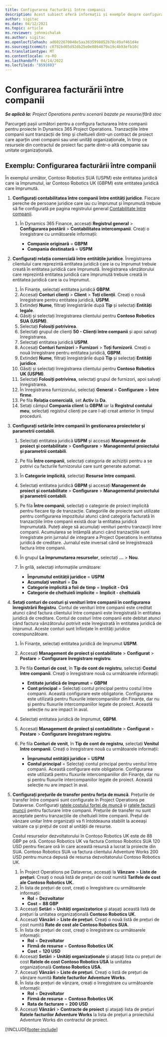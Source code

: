 ```yaml
---
title: Configurarea facturării între companii
description: Acest subiect oferă informații și exemple despre configurarea facturării între companii pentru proiecte.
author: sigitac
ms.date: 04/12/2021
ms.topic: article
ms.reviewer: johnmichalak
ms.author: sigitac
ms.openlocfilehash: ad6022670048e5aa3635998852b78c49af461d4e
ms.sourcegitcommit: c0792bd65d92db25e0e8864879a19c4b93efb10c
ms.translationtype: MT
ms.contentlocale: ro-RO
ms.lasthandoff: 04/14/2022
ms.locfileid: "8591603"
---
```

# <a name="configure-intercompany-invoicing"></a>Configurarea facturării între companii

_**Se aplică la:** Project Operations pentru scenarii bazate pe resurse/fără stoc_

Parcurgeți pașii următori pentru a configura facturarea între companii pentru proiecte în Dynamics 365 Project Operations. Tranzacțiile între companii sunt tranzacții de timp și cheltuieli dintr-un contract de proiect care aparțin unei companii sau unei unități organizaționale, în timp ce resursele din contractul de proiect fac parte dintr-o altă companie sau unitate organizațională.

## <a name="example-configure-intercompany-invoicing"></a>Exemplu: Configurarea facturării între companii

În exemplul următor, Contoso Robotics SUA (USPM) este entitatea juridică care ia împrumutul, iar Contoso Robotics UK (GBPM) este entitatea juridică care împrumută. 

1. **Configurați contabilitatea între companii între entități juridice**. Fiecare pereche de persoane juridice care iau cu împrumut și împrumută trebuie să fie configurată pe pagina registrului general [Contabilitate între companii](/dynamics365/finance/general-ledger/intercompany-accounting-setup).
    
    1. În Dynamics 365 Finance, accesați **Registrul general** > **Configurarea postării** > **Contabilitatea intercompanii**. Creați o înregistrare cu următoarele informații:

        - **Companie originară** = **GBPM**
        - **Compania destinatară** = **USPM**

2. **Configurați relația comercială între entitățile juridice**. Înregistrarea clientului care reprezintă entitatea juridică care ia cu împrumut trebuie creată în entitatea juridică care împrumută. Înregistrarea vânzătorului care reprezintă entitatea juridică care împrumută trebuie creată în entitatea juridică care ia cu împrumut.

     1. În Finanțe, selectați entitatea juridică **GBPM**.
     2. Accesați **Conturi clienți** > **Client** > **Toți clienții**. Creați o nouă înregistrare pentru entitatea juridică, **USPM**.
     3. Extindeți **Nume**, filtrați înregistrările după **Tip** și selectați **Entități legale**. 
     4. Găsiți și selectați înregistrarea clientului pentru **Contoso Robotics SUA (USPM)**.
     5. Selectați **Folosiți potrivirea**. 
     6. Selectați grupul de clienți **50 - Clienți între companii** și apoi salvați înregistrarea.
     7. Selectați entitatea juridică **USPM**.
     8. Accesați **Conturi furnizori** > **Furnizori** > **Toți furnizorii**. Creați o nouă înregistrare pentru entitatea juridică, **GBPM**.
     9. Extindeți **Nume**, filtrați înregistrările după **Tip** și selectați **Entități juridice**. 
     10. Găsiți și selectați înregistrarea clientului pentru **Contoso Robotics UK (USPM)**.
     11. Selectați **Folosiți potrivirea**, selectați grupul de furnizori, apoi salvați înregistrarea.
     12. În înregistrarea furnizorului, selectați **General** > **Configurare** > **Între firme**.
     13. Pe fila **Relația comercială**, set **Activ** la **Da**.
     14. Setați câmpul **Compania client** la **GBPM** iar la **Registrul contului meu**, selectați registrul clienți pe care l-ați creat anterior în timpul procedurii.

3. **Configurați setările între companii în gestionarea proiectelor și parametrii contabili**. 

    1. Selectați entitatea juridică **USPM** și accesați **Management de proiect și contabilitate** > **Configurare** > **Managementul proiectului și parametrii contabili**.
    2. Pe fila **Între companii**, selectați categoria de achiziții pentru a se potrivi cu facturile furnizorului care sunt generate automat.
    3. În **Categorie implicită**, selectați **Resurse între companii**.
    4. Selectați entitatea juridică **GBPM** și accesați **Management de proiect și contabilitate** > **Configurare** > **Managementul proiectului și parametrii contabili**.
    5. Pe fila **Între companii**, selectați o categorie de proiect implicită pentru fiecare tip de tranzacție. Categoriile de proiecte sunt utilizate pentru configurarea impozitului atunci când categoria facturată în tranzacțiile între companii există doar la entitatea juridică împrumutată. Puteți alege să acumulați venituri pentru tranzacții între companii. Acumularea se întâmplă atunci când tranzacțiile sunt înregistrate prin jurnalul de integrare a Project Operations în entitatea juridică de creditare. Jurnalul este inversat când se înregistrează factura între companii.
    6. În grupul **La împrumutarea resurselor**, selectați **...** > **Nou**. 
    7. În grilă, selectați informațiile următoare:

          - **Împrumutul entității juridice** = **USPM**
          - **Acumulați venituri** = **Da**
          - **Categorie implicită a foii de timp** = **Implicit - Oră**
          - **Categorie de cheltuieli implicite** = **Implicit - cheltuială**

4. **Setați conturi de costuri și venituri între companii în configurarea înregistrării Registru**. Contul de venituri între companii este creditat atunci când factura clientului între companii este înregistrată în entitatea juridică de creditare. Contul de costuri între companii este debitat atunci când factura vânzătorului potrivit este înregistrată în entitatea juridică de împrumut. Aceste conturi sunt înființate în entități juridice corespunzătoare. 
      
     1. În Finanțe, selectați entitatea juridică de împrumut **USPM**. 
     2. Accesați **Management de proiect și contabilitate** > **Configurat** > **Postare** > **Configurare înregistrare registru**. 
     3. Pe fila **Conturi de cost**, în **Tip de cont de registru**, selectați **Costul între companii**. Creați o înregistrare nouă cu următoarele informații:
      
        - **Entitate juridică de împrumut** = **GBPM**
        - **Cont principal** = Selectați contul principal pentru costul între companii. Această configurare este obligatorie. Configurarea este utilizată pentru fluxurile intercompaniilor din Finanțe, dar nu și pentru fluxurile intercompaniilor legate de proiect. Această selecție nu are impact în aval. 
        
     4. Selectați entitatea juridică de împrumut, **GBPM**. 
     5. Accesați **Management de proiect și contabilitate** > **Configurat** > **Postare** > **Configurare înregistrare registru**. 
     6. Pe fila **Conturi de venit**, în **Tip de cont de registru**, selectați **Venitul între companii**. Creați o înregistrare nouă cu următoarele informații:

        - **Împrumutul entității juridice** = **USPM**
        - **Contul principal** = Selectați contul principal pentru venitul între companii. Această configurare este obligatorie. Configurarea este utilizată pentru fluxurile intercompaniilor din Finanțe, dar nu și pentru fluxurile intercompaniilor legate de proiect. Această selecție nu are impact în aval. 

5. **Configurați prețurile de transfer pentru forța de muncă**. Prețurile de transfer între companii sunt configurate în Project Operations pe Dataverse. Configurați [ratele costului forței de muncă](../pricing-costing/set-up-labor-cost-rate.md#transfer-pricing-and-costs-for-resources-outside-of-your-division-or-legal-entity) și [ratele facturii muncii](../pricing-costing/set-up-labor-bill-rate.md#transfer-pricing-or-set-up-bill-rates-for-resources-from-other-organizational-units-or-divisions) pentru facturare între companii. Prețurile de transfer nu sunt acceptate pentru tranzacțiile de cheltuieli între companii. Prețul de vânzare unitar între organizații va fi întotdeauna stabilit la aceeași valoare ca și prețul de cost al unității de resurse.

      Costul resurselor dezvoltatorului în Contoso Robotics UK este de 88 GBP pe oră. Contoso Robotics UK va factura Contoso Robotics SUA 120 USD pentru fiecare oră în care această resursă a lucrat la proiecte din SUA. Contoso Robotics SUA va factura clientului Adventure Works 200 USD pentru munca depusă de resursa dezvoltatorului Contoso Robotics UK.

      1. În Project Operations pe Dataverse, accesați la **Vânzare** > **Liste de prețuri**. Creați o nouă listă de prețuri de cost numită **Tarifele de cost ale Contoso Robotics UK.** 
      2. În lista de prețuri de cost, creați o înregistrare cu următoarele informații:
         - **Rol** = **Dezvoltator**
         - **Cost** = **88 GBP**
      3. Accesați **Setări** > **Unități organizatorice** și atașați această listă de prețuri la unitatea organizațională **Contoso Robotics UK**.
      4. Accesați **Vânzări** > **Liste de prețuri**. Creați o nouă listă de prețuri de cost numită **Rate de cost ale Contoso Robotics SUA**. 
      5. În lista de prețuri de cost, creați o înregistrare cu următoarele informații:
          - **Rol** = **Dezvoltator**
          - **Firmă de resurse** = **Contoso Robotics UK**
          - **Cost** = **120 USD**
      6. Accesați **Setări** > **Unități organizaționale** și atașați lista cu prețuri de cost **Ratele de cost Contoso Robotics USA** la unitatea organizațională **Contoso Robotics USA**.
      7. Accesați **Vânzări** > **Liste de prețuri**. Creați o listă de prețuri de vânzare numită **Ratele facturilor Adventure Works**. 
      8. În lista de prețuri de vânzare, creați o înregistrare cu următoarele informații:
          - **Rol** = **Dezvoltator**
          - **Firmă de resurse** = **Contoso Robotics UK**
          - **Rata de facturare** = **200 USD**
      9. Accesați **Vânzări** > **Contracte de proiect** și atașați lista de prețuri **Ratele facturilor Adventure Works** la lista de prețuri a proiectului Adventure Works din contractul de proiect.


[!INCLUDE[footer-include](../includes/footer-banner.md)]
